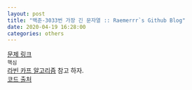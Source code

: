 ```yaml
---  
layout: post  
title: "백준-3033번 가장 긴 문자열 :: Raemerrr`s Github Blog"  
date: 2020-04-19 16:28:00  
categories: others  
---  
```

<a href="https://www.acmicpc.net/problem/1541" target="_blank">문제 링크</a>     
`핵심`  
<a href="https://blog.naver.com/dinky_apple/221850206355" target="_blank">라빈 카프 알고리즘</a>  참고 하자.    
<a href="https://colorscripter.com/s/E5jDWHn" target="_blank">코드 출처</a>  
<script src="https://gist.github.com/Raemerrr/b6a02ed46f15ab7d71563daaf6362b8f.js"></script>